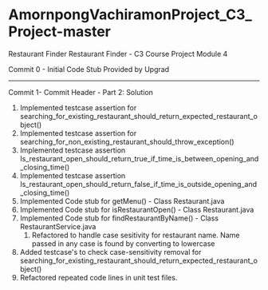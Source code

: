 # AmornpongVachiramonProject_C3_Project-master
Restaurant Finder
Restaurant Finder - C3 Course Project Module 4 

Commit 0 - Initial Code Stub Provided by Upgrad

------------------------------------------------------------------------------------------------------------------------------------------
Commit 1- 
Commit Header - Part 2: Solution 

1. Implemented testcase assertion for searching_for_existing_restaurant_should_return_expected_restaurant_object()
2. Implemented testcase assertion for searching_for_non_existing_restaurant_should_throw_exception()
3. Implemented testcase assertion Is_restaurant_open_should_return_true_if_time_is_between_opening_and_closing_time()
4. Implemented testcase assertion Is_restaurant_open_should_return_false_if_time_is_outside_opening_and_closing_time()
5. Implemented Code stub for getMenu() - Class Restaurant.java
6. Implemented Code stub for isRestaurantOpen() - Class Restaurant.java
7. Implemented Code stub for findRestaurantByName() - Class RestaurantService.java
   1. Refactored to handle case sesitivity for restaurant name. Name passed in any case is found by converting to lowercase
8. Added testcase's to check case-sensitivity removal for searching_for_existing_restaurant_should_return_expected_restaurant_object()
9. Refactored repeated code lines in unit test files.

